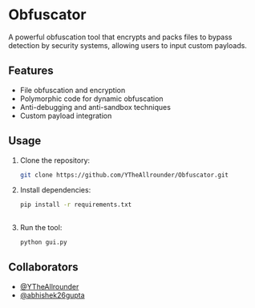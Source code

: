 # Obfuscator
 A powerful obfuscation tool that encrypts and packs files to bypass detection by security systems, allowing users to input custom payloads.

## Features
- File obfuscation and encryption
- Polymorphic code for dynamic obfuscation
- Anti-debugging and anti-sandbox techniques
- Custom payload integration

## Usage
1. Clone the repository:  
   ```bash
   git clone https://github.com/YTheAllrounder/Obfuscator.git

2. Install dependencies:
   ```bash
   pip install -r requirements.txt
 
3. Run the tool:
   ```bash
   python gui.py
   
## Collaborators
- [@YTheAllrounder](https://github.com/YTheAllrounder)
- [@abhishek26gupta](https://github.com/abhishek26gupta)

